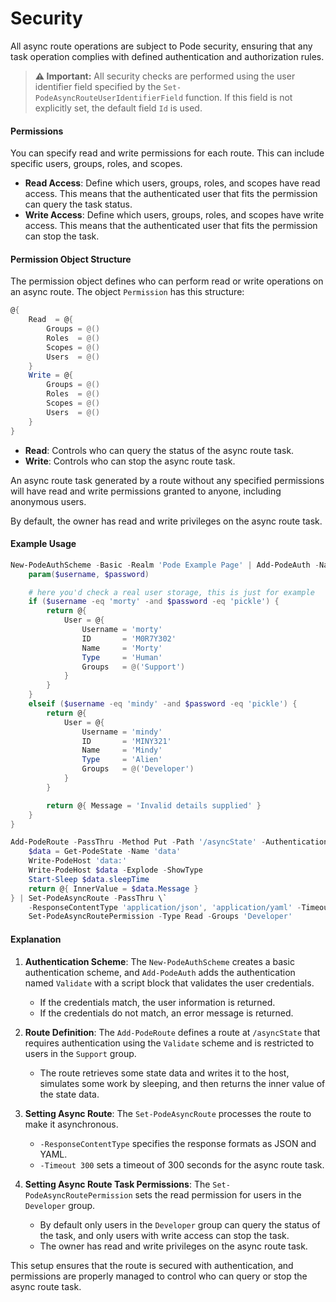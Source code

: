 
# Security

All async route operations are subject to Pode security, ensuring that any task operation complies with defined authentication and authorization rules.

> **⚠ Important:**
> All security checks are performed using the user identifier field specified by the `Set-PodeAsyncRouteUserIdentifierField` function. If this field is not explicitly set, the default field `Id` is used.

#### Permissions
 You can specify read and write permissions for each route. This can include specific users, groups, roles, and scopes.
  - **Read Access**: Define which users, groups, roles, and scopes have read access. This means that the authenticated user that fits the permission can query the task status.
  - **Write Access**: Define which users, groups, roles, and scopes have write access. This means that the authenticated user that fits the permission can stop the task.

#### Permission Object Structure

The permission object defines who can perform read or write operations on an async route. The object `Permission` has this structure:

```powershell
@{
    Read  = @{
        Groups = @()
        Roles  = @()
        Scopes = @()
        Users  = @()
    }
    Write = @{
        Groups = @()
        Roles  = @()
        Scopes = @()
        Users  = @()
    }
}
```

- **Read**: Controls who can query the status of the async route task.
- **Write**: Controls who can stop the async route task.

An async route task generated by a route without any specified permissions will have read and write permissions granted to anyone, including anonymous users.

By default, the owner has read and write privileges on the async route task.

#### Example Usage

```powershell
New-PodeAuthScheme -Basic -Realm 'Pode Example Page' | Add-PodeAuth -Name 'Validate' -Sessionless -ScriptBlock {
    param($username, $password)

    # here you'd check a real user storage, this is just for example
    if ($username -eq 'morty' -and $password -eq 'pickle') {
        return @{
            User = @{
                Username = 'morty'
                ID       = 'M0R7Y302'
                Name     = 'Morty'
                Type     = 'Human'
                Groups   = @('Support')
            }
        }
    }
    elseif ($username -eq 'mindy' -and $password -eq 'pickle') {
        return @{
            User = @{
                Username = 'mindy'
                ID       = 'MINY321'
                Name     = 'Mindy'
                Type     = 'Alien'
                Groups   = @('Developer')
            }
        }

        return @{ Message = 'Invalid details supplied' }
    }
}

Add-PodeRoute -PassThru -Method Put -Path '/asyncState' -Authentication 'Validate' -Group 'Support' -ScriptBlock {
    $data = Get-PodeState -Name 'data'
    Write-PodeHost 'data:'
    Write-PodeHost $data -Explode -ShowType
    Start-Sleep $data.sleepTime
    return @{ InnerValue = $data.Message }
} | Set-PodeAsyncRoute -PassThru \`
    -ResponseContentType 'application/json', 'application/yaml' -Timeout 300 |
    Set-PodeAsyncRoutePermission -Type Read -Groups 'Developer'
```

#### Explanation

1. **Authentication Scheme**: The `New-PodeAuthScheme` creates a basic authentication scheme, and `Add-PodeAuth` adds the authentication named `Validate` with a script block that validates the user credentials.
    - If the credentials match, the user information is returned.
    - If the credentials do not match, an error message is returned.

2. **Route Definition**: The `Add-PodeRoute` defines a route at `/asyncState` that requires authentication using the `Validate` scheme and is restricted to users in the `Support` group.
    - The route retrieves some state data and writes it to the host, simulates some work by sleeping, and then returns the inner value of the state data.

3. **Setting Async Route**: The `Set-PodeAsyncRoute` processes the route to make it asynchronous.
    - `-ResponseContentType` specifies the response formats as JSON and YAML.
    - `-Timeout 300` sets a timeout of 300 seconds for the async route task.
4. **Setting Async Route Task Permissions**: The `Set-PodeAsyncRoutePermission` sets the read permission for users in the `Developer` group.

    - By default only users in the `Developer` group can query the status of the task, and only users with write access can stop the task.
    - The owner has read and write privileges on the async route task.

This setup ensures that the route is secured with authentication, and permissions are properly managed to control who can query or stop the async route task.